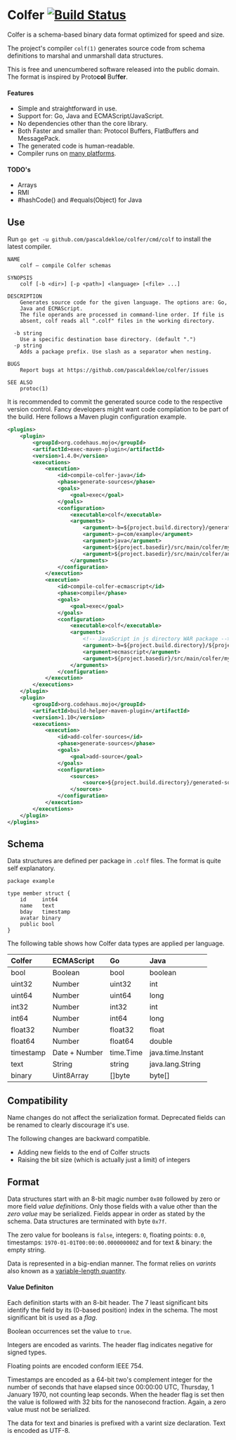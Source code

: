 # Colfer [![Build Status](https://travis-ci.org/pascaldekloe/colfer.svg?branch=master)](https://travis-ci.org/pascaldekloe/colfer)

Colfer is a schema-based binary data format optimized for speed and size.

The project's compiler `colf(1)` generates source code from schema definitions
to marshal and unmarshall data structures.

This is free and unencumbered software released into the public domain.
The format is inspired by Proto**col** Buf**fer**.


#### Features

* Simple and straightforward in use.
* Support for: Go, Java and ECMAScript/JavaScript.
* No dependencies other than the core library.
* Both Faster and smaller than: Protocol Buffers, FlatBuffers and MessagePack.
* The generated code is human-readable.
* Compiler runs on [many platforms](https://golang.org/doc/install/source#environment).

#### TODO's

* Arrays
* RMI
* #hashCode() and #equals(Object) for Java



## Use

Run `go get -u github.com/pascaldekloe/colfer/cmd/colf` to install the latest
compiler.

```
NAME
	colf — compile Colfer schemas

SYNOPSIS
	colf [-b <dir>] [-p <path>] <language> [<file> ...]

DESCRIPTION
	Generates source code for the given language. The options are: Go,
	Java and ECMAScript.
	The file operands are processed in command-line order. If file is
	absent, colf reads all ".colf" files in the working directory.

  -b string
	Use a specific destination base directory. (default ".")
  -p string
	Adds a package prefix. Use slash as a separator when nesting.

BUGS
	Report bugs at https://github.com/pascaldekloe/colfer/issues

SEE ALSO
	protoc(1)
```


It is recommended to commit the generated source code to the respective version
control. Fancy developers might want code compilation to be part of the build.
Here follows a Maven plugin configuration example.

```xml
<plugins>
	<plugin>
		<groupId>org.codehaus.mojo</groupId>
		<artifactId>exec-maven-plugin</artifactId>
		<version>1.4.0</version>
		<executions>
			<execution>
				<id>compile-colfer-java</id>
				<phase>generate-sources</phase>
				<goals>
					<goal>exec</goal>
				</goals>
				<configuration>
					<executable>colf</executable>
					<arguments>
						<argument>-b=${project.build.directory}/generated-sources/colfer</argument>
						<argument>-p=com/example</argument>
						<argument>java</argument>
						<argument>${project.basedir}/src/main/colfer/my.colf</argument>
						<argument>${project.basedir}/src/main/colfer/another.colf</argument>
					</arguments>
				</configuration>
			</execution>
			<execution>
				<id>compile-colfer-ecmascript</id>
				<phase>compile</phase>
				<goals>
					<goal>exec</goal>
				</goals>
				<configuration>
					<executable>colf</executable>
					<arguments>
						<!-- JavaScript in js directory WAR package -->
						<argument>-b=${project.build.directory}/${project.build.finalName}/js</argument>
						<argument>ecmascript</argument>
						<argument>${project.basedir}/src/main/colfer/my.colf</argument>
					</arguments>
				</configuration>
			</execution>
		</executions>
	</plugin>
	<plugin>
		<groupId>org.codehaus.mojo</groupId>
		<artifactId>build-helper-maven-plugin</artifactId>
		<version>1.10</version>
		<executions>
			<execution>
				<id>add-colfer-sources</id>
				<phase>generate-sources</phase>
				<goals>
					<goal>add-source</goal>
				</goals>
				<configuration>
					<sources>
						<source>${project.build.directory}/generated-sources/colfer</source>
					</sources>
				</configuration>
			</execution>
		</executions>
	</plugin>
</plugins>
```



## Schema

Data structures are defined per package in `.colf` files. The format is quite
self explanatory.

```
package example

type member struct {
	id     int64
	name   text
	bday   timestamp
	avatar binary
	public bool
}
```


The following table shows how Colfer data types are applied per language.

| Colfer	| ECMAScript	| Go		| Java		|
|:--------------|:--------------|:--------------|:--------------|
| bool		| Boolean	| bool		| boolean	|
| uint32	| Number	| uint32	| int		|
| uint64	| Number	| uint64	| long		|
| int32		| Number	| int32		| int		|
| int64		| Number	| int64		| long		|
| float32	| Number	| float32	| float		|
| float64	| Number	| float64	| double	|
| timestamp	| Date + Number	| time.Time	| java.time.Instant |
| text		| String	| string	| java.lang.String |
| binary	| Uint8Array	| []byte	| byte[]	|



## Compatibility

Name changes do not affect the serialization format. Deprecated fields can be
renamed to clearly discourage it's use.

The following changes are backward compatible.
* Adding new fields to the end of Colfer structs
* Raising the bit size (which is actually just a limit) of integers



## Format

Data structures start with an 8-bit magic number `0x80` followed by zero or more
field *value definitions*. Only those fields with a value other than the *zero
value* may be serialized. Fields appear in order as stated by the schema.
Data structures are terminated with byte `0x7f`.

The zero value for booleans is `false`, integers: `0`, floating points: `0.0`,
timestamps: `1970-01-01T00:00:00.000000000Z` and for text & binary: the empty
string.

Data is represented in a big-endian manner. The format relies on *varints* also
known as a
[variable-length quantity](https://en.wikipedia.org/wiki/Variable-length_quantity).


#### Value Definiton

Each definition starts with an 8-bit header. The 7 least significant bits
identify the field by its (0-based position) index in the schema. The most
significant bit is used as a *flag*.

Boolean occurrences set the value to `true`.

Integers are encoded as varints. The header flag indicates negative for signed
types.

Floating points are encoded conform IEEE 754.

Timestamps are encoded as a 64-bit two's complement integer for the number of
seconds that have elapsed since 00:00:00 UTC, Thursday, 1 January 1970, not
counting leap seconds. When the header flag is set then the value is followed
with 32 bits for the nanosecond fraction. Again, a zero value must not be
serialized.

The data for text and binaries is prefixed with a varint size declaration. Text
is encoded as UTF-8.
